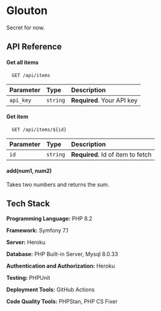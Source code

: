 
# Glouton

Secret for now.


## API Reference

#### Get all items

```http
  GET /api/items
```

| Parameter | Type     | Description                |
| :-------- | :------- | :------------------------- |
| `api_key` | `string` | **Required**. Your API key |

#### Get item

```http
  GET /api/items/${id}
```

| Parameter | Type     | Description                       |
| :-------- | :------- | :-------------------------------- |
| `id`      | `string` | **Required**. Id of item to fetch |

#### add(num1, num2)

Takes two numbers and returns the sum.


## Tech Stack

**Programming Language:** PHP 8.2

**Framework:** Symfony 7.1

**Server:** Heroku

**Database:** PHP Built-in Server, Mysql 8.0.33

**Authentication and Authorization:** Heroku

**Testing:** PHPUnit

**Deployment Tools:** GitHub Actions

**Code Quality Tools:** PHPStan, PHP CS Fixer